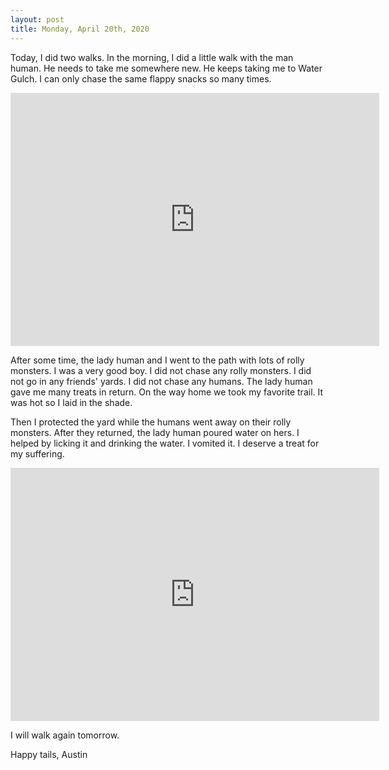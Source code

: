 ```yaml
---
layout: post
title: Monday, April 20th, 2020
---
```


Today, I did two walks. In the morning, I did a little walk with the man human. He needs to take me somewhere new. He keeps taking me to Water Gulch. I can only chase the same flappy snacks so many times. 

<div style="text-align:center">
<iframe height='405' width='590' frameborder='0' allowtransparency='true' scrolling='no' src='https://www.strava.com/activities/3333194723/embed/f2bce14ff0e050cabb68d687ec78f692bce751c7'></iframe>
</div>

After some time, the lady human and I went to the path with lots of rolly monsters. I was a very good boy. I did not chase any rolly monsters. I did not go in any friends' yards. I did not chase any humans. The lady human gave me many treats in return. On the way home we took my favorite trail. It was hot so I laid in the shade.

Then I protected the yard while the humans went away on their rolly monsters. After they returned, the lady human poured water on hers. I helped by licking it and drinking the water. I vomited it. I deserve a treat for my suffering.

<div style="text-align:center">
<iframe height='405' width='590' frameborder='0' allowtransparency='true' scrolling='no' src='https://www.strava.com/activities/3333195177/embed/e919b6831075e2677d6ce9a99b84bef86de77fe7'></iframe>
</div>

I will walk again tomorrow. 

Happy tails,
Austin